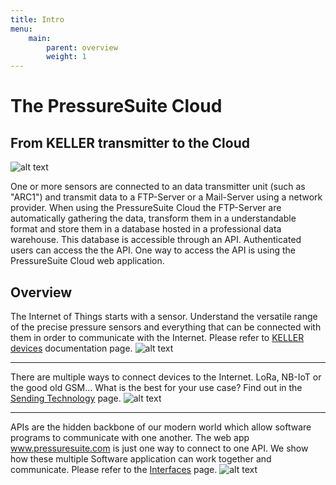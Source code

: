 ```yaml
---
title: Intro
menu:
    main:
        parent: overview
        weight: 1
---
```


# The PressureSuite Cloud

## From KELLER transmitter to the Cloud

![alt text](../img/ArcArchitecture.png "Architecture Overview")

One or more sensors are connected to an data transmitter unit (such as "ARC1") and transmit data to a FTP-Server or a Mail-Server using a network provider. When using the PressureSuite Cloud the FTP-Server are automatically gathering the data, transform them in a understandable format and store them in a database hosted in a professional data warehouse. This database is accessible through an API. Authenticated users can access the the API. One way to access the API is using the PressureSuite Cloud web application.

## Overview

The Internet of Things starts with a sensor. Understand the versatile range of the precise pressure sensors and everything that can be connected with them in order to communicate with the Internet. Please refer to [KELLER devices](/keller-devices/) documentation page.
![alt text](../img/ArcArchitecture_1.png "Devices Overview")

---

There are multiple ways to connect devices to the Internet. LoRa, NB-IoT or the good old GSM... What is the best for your use case? Find out in the [Sending Technology](/sending-technology/) page.
![alt text](../img/ArcArchitecture_3.png "Interfaces Overview")

---

APIs are the hidden backbone of our modern world which allow software programs to communicate with one another. The web app www.pressuresuite.com is just one way to connect to one API. We show how these multiple Software application can work together and communicate. Please refer to the [Interfaces](/cloud-interfaces/) page.
![alt text](../img/ArcArchitecture_2.png "Interface Overview")
